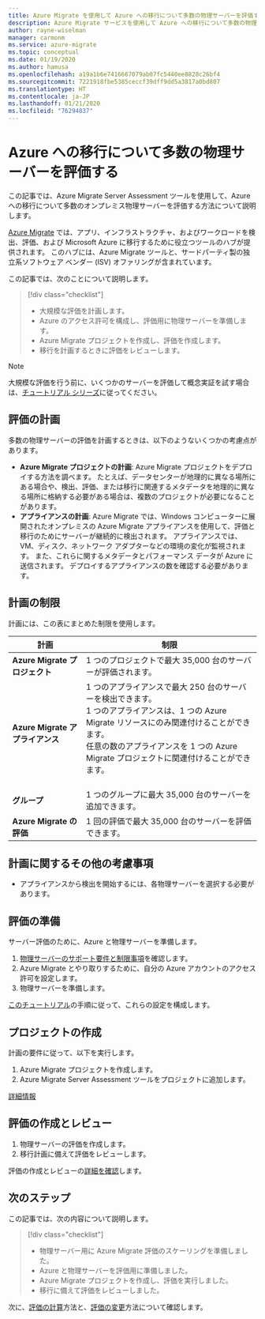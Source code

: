 ```yaml
---
title: Azure Migrate を使用して Azure への移行について多数の物理サーバーを評価する | Microsoft Docs
description: Azure Migrate サービスを使用して Azure への移行について多数の物理サーバーを評価する方法について説明します。
author: rayne-wiselman
manager: carmonm
ms.service: azure-migrate
ms.topic: conceptual
ms.date: 01/19/2020
ms.author: hamusa
ms.openlocfilehash: a19a1b6e7416667079ab07fc5440ee8828c26bf4
ms.sourcegitcommit: 7221918fbe5385ceccf39dff9dd5a3817a0bd807
ms.translationtype: HT
ms.contentlocale: ja-JP
ms.lasthandoff: 01/21/2020
ms.locfileid: "76294837"
---
```

# <a name="assess-large-numbers-of-physical-servers-for-migration-to-azure"></a>Azure への移行について多数の物理サーバーを評価する

この記事では、Azure Migrate Server Assessment ツールを使用して、Azure への移行について多数のオンプレミス物理サーバーを評価する方法について説明します。

[Azure Migrate](migrate-services-overview.md) では、アプリ、インフラストラクチャ、およびワークロードを検出、評価、および Microsoft Azure に移行するために役立つツールのハブが提供されます。 このハブには、Azure Migrate ツールと、サードパーティ製の独立系ソフトウェア ベンダー (ISV) オファリングが含まれています。 


この記事では、次のことについて説明します。
> [!div class="checklist"]
> * 大規模な評価を計画します。
> * Azure のアクセス許可を構成し、評価用に物理サーバーを準備します。
> * Azure Migrate プロジェクトを作成し、評価を作成します。
> * 移行を計画するときに評価をレビューします。


> [!NOTE]
> 大規模な評価を行う前に、いくつかのサーバーを評価して概念実証を試す場合は、[チュートリアル シリーズ](tutorial-prepare-physical.md)に従ってください。

## <a name="plan-for-assessment"></a>評価の計画

多数の物理サーバーの評価を計画するときは、以下のようないくつかの考慮点があります。

- **Azure Migrate プロジェクトの計画**: Azure Migrate プロジェクトをデプロイする方法を調べます。 たとえば、データセンターが地理的に異なる場所にある場合や、検出、評価、または移行に関連するメタデータを地理的に異なる場所に格納する必要がある場合は、複数のプロジェクトが必要になることがあります。
- **アプライアンスの計画**: Azure Migrate では、Windows コンピューターに展開されたオンプレミスの Azure Migrate アプライアンスを使用して、評価と移行のためにサーバーが継続的に検出されます。 アプライアンスでは、VM、ディスク、ネットワーク アダプターなどの環境の変化が監視されます。 また、これらに関するメタデータとパフォーマンス データが Azure に送信されます。 デプロイするアプライアンスの数を確認する必要があります。


## <a name="planning-limits"></a>計画の制限
 
計画には、この表にまとめた制限を使用します。

**計画** | **制限**
--- | --- 
**Azure Migrate プロジェクト** | 1 つのプロジェクトで最大 35,000 台のサーバーが評価されます。
**Azure Migrate アプライアンス** | 1 つのアプライアンスで最大 250 台のサーバーを検出できます。<br/> 1 つのアプライアンスは、1 つの Azure Migrate リソースにのみ関連付けることができます。<br/> 任意の数のアプライアンスを 1 つの Azure Migrate プロジェクトに関連付けることができます。 <br/><br/> 
**グループ** | 1 つのグループに最大 35,000 台のサーバーを追加できます。
**Azure Migrate の評価** | 1 回の評価で最大 35,000 台のサーバーを評価できます。


## <a name="other-planning-considerations"></a>計画に関するその他の考慮事項

- アプライアンスから検出を開始するには、各物理サーバーを選択する必要があります。 

## <a name="prepare-for-assessment"></a>評価の準備

サーバー評価のために、Azure と物理サーバーを準備します。 

1. [物理サーバーのサポート要件と制限事項](migrate-support-matrix-physical.md)を確認します。
2. Azure Migrate とやり取りするために、自分の Azure アカウントのアクセス許可を設定します。
3. 物理サーバーを準備します。

[このチュートリアル](tutorial-prepare-physical.md)の手順に従って、これらの設定を構成します。

## <a name="create-a-project"></a>プロジェクトの作成

計画の要件に従って、以下を実行します。

1. Azure Migrate プロジェクトを作成します。
2. Azure Migrate Server Assessment ツールをプロジェクトに追加します。

[詳細情報](how-to-add-tool-first-time.md)

## <a name="create-and-review-an-assessment"></a>評価の作成とレビュー

1. 物理サーバーの評価を作成します。
1. 移行計画に備えて評価をレビューします。

評価の作成とレビューの[詳細を確認](tutorial-assess-physical.md)します。
    

## <a name="next-steps"></a>次のステップ

この記事では、次の内容について説明します。
 
> [!div class="checklist"] 
> * 物理サーバー用に Azure Migrate 評価のスケーリングを準備しました。
> * Azure と物理サーバーを評価用に準備しました。
> * Azure Migrate プロジェクトを作成し、評価を実行しました。
> * 移行に備えて評価をレビューしました。

次に、[評価の計算](concepts-assessment-calculation.md)方法と、[評価の変更](how-to-modify-assessment.md)方法について確認します。
